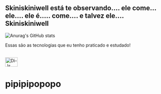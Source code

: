 ## Skiniskiniwell está te observando.... ele come... ele.... ele é..... come.... e talvez ele.... Skiniskiniwell

![Anurag's GitHub stats](https://github-readme-stats.vercel.app/api?username=Aniimator&show_icons=true&theme=tokyonight)

Essas são as tecnologias que eu tenho praticado e estudado!

<div style="display: inline_block"><br>
<img align="center" alt="Di-Js" height="30"
width="40"
src="https://cdn.jsdelivr.net/gh/devicons/devicon@latest/icons/javascript/javascript-original.svg">
</div>

##

<div>
<h1> pipipipopopo
</div>
